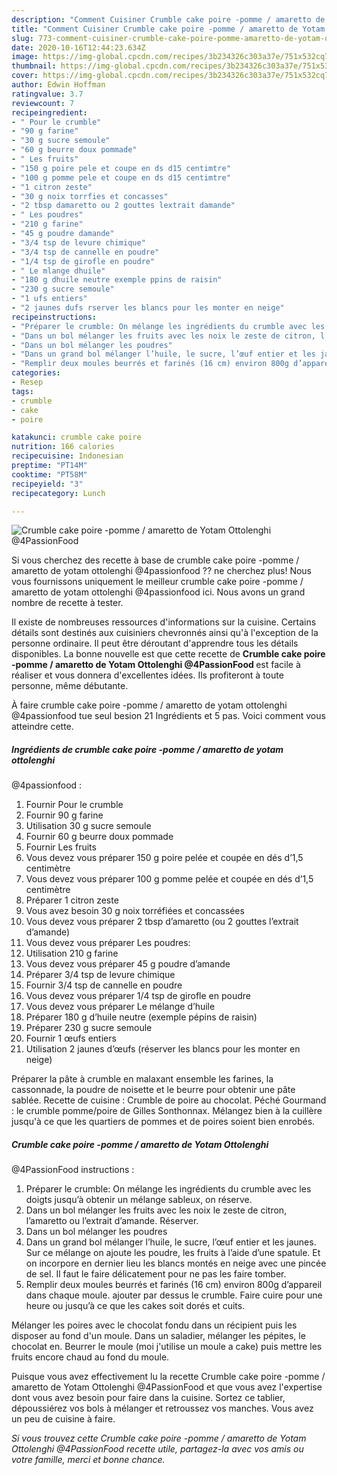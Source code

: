 ```yaml
---
description: "Comment Cuisiner Crumble cake poire -pomme / amaretto de Yotam Ottolenghi  @4PassionFood"
title: "Comment Cuisiner Crumble cake poire -pomme / amaretto de Yotam Ottolenghi  @4PassionFood"
slug: 773-comment-cuisiner-crumble-cake-poire-pomme-amaretto-de-yotam-ottolenghi-4passionfood
date: 2020-10-16T12:44:23.634Z
image: https://img-global.cpcdn.com/recipes/3b234326c303a37e/751x532cq70/crumble-cake-poire-pomme-amaretto-de-yotam-ottolenghi-4passionfood-photo-principale-de-la-recette.jpg
thumbnail: https://img-global.cpcdn.com/recipes/3b234326c303a37e/751x532cq70/crumble-cake-poire-pomme-amaretto-de-yotam-ottolenghi-4passionfood-photo-principale-de-la-recette.jpg
cover: https://img-global.cpcdn.com/recipes/3b234326c303a37e/751x532cq70/crumble-cake-poire-pomme-amaretto-de-yotam-ottolenghi-4passionfood-photo-principale-de-la-recette.jpg
author: Edwin Hoffman
ratingvalue: 3.7
reviewcount: 7
recipeingredient:
- " Pour le crumble"
- "90 g farine"
- "30 g sucre semoule"
- "60 g beurre doux pommade"
- " Les fruits"
- "150 g poire pele et coupe en ds d15 centimtre"
- "100 g pomme pele et coupe en ds d15 centimtre"
- "1 citron zeste"
- "30 g noix torrfies et concasses"
- "2 tbsp damaretto ou 2 gouttes lextrait damande"
- " Les poudres"
- "210 g farine"
- "45 g poudre damande"
- "3/4 tsp de levure chimique"
- "3/4 tsp de cannelle en poudre"
- "1/4 tsp de girofle en poudre"
- " Le mlange dhuile"
- "180 g dhuile neutre exemple ppins de raisin"
- "230 g sucre semoule"
- "1 ufs entiers"
- "2 jaunes dufs rserver les blancs pour les monter en neige"
recipeinstructions:
- "Préparer le crumble: On mélange les ingrédients du crumble avec les doigts jusqu’à obtenir un mélange sableux, on réserve."
- "Dans un bol mélanger les fruits avec les noix le zeste de citron, l’amaretto ou l’extrait d’amande. Réserver."
- "Dans un bol mélanger les poudres"
- "Dans un grand bol mélanger l’huile, le sucre, l’œuf entier et les jaunes. Sur ce mélange on ajoute les poudre, les fruits à l’aide d’une spatule. Et on incorpore en dernier lieu les blancs montés en neige avec une pincée de sel. Il faut le faire délicatement pour ne pas les faire tomber."
- "Remplir deux moules beurrés et farinés (16 cm) environ 800g d’appareil dans chaque moule. ajouter par dessus le crumble. Faire cuire pour une heure ou jusqu’à ce que les cakes soit dorés et cuits."
categories:
- Resep
tags:
- crumble
- cake
- poire

katakunci: crumble cake poire 
nutrition: 166 calories
recipecuisine: Indonesian
preptime: "PT14M"
cooktime: "PT58M"
recipeyield: "3"
recipecategory: Lunch

---
```



![Crumble cake poire -pomme / amaretto de Yotam Ottolenghi 
@4PassionFood](https://img-global.cpcdn.com/recipes/3b234326c303a37e/751x532cq70/crumble-cake-poire-pomme-amaretto-de-yotam-ottolenghi-4passionfood-photo-principale-de-la-recette.jpg)

Si vous cherchez des recette à base de crumble cake poire -pomme / amaretto de yotam ottolenghi 
@4passionfood ?? ne cherchez plus! Nous vous fournissons uniquement le meilleur crumble cake poire -pomme / amaretto de yotam ottolenghi 
@4passionfood ici. Nous avons un grand nombre de recette à tester.

Il existe de nombreuses ressources d'informations sur la cuisine. Certains détails sont destinés aux cuisiniers chevronnés ainsi qu'à l'exception de la personne ordinaire. Il peut être déroutant d'apprendre tous les détails disponibles. La bonne nouvelle est que cette recette de <strong> Crumble cake poire -pomme / amaretto de Yotam Ottolenghi 
@4PassionFood </strong> est facile à réaliser et vous donnera d'excellentes idées. Ils profiteront à toute personne, même débutante.

<!--inarticleads1-->

À faire crumble cake poire -pomme / amaretto de yotam ottolenghi 
@4passionfood tue seul besion 21 Ingrédients et 5 pas. Voici comment vous atteindre cette.

##### Ingrédients de crumble cake poire -pomme / amaretto de yotam ottolenghi 
@4passionfood :

1. Fournir  Pour le crumble
1. Fournir 90 g farine
1. Utilisation 30 g sucre semoule
1. Fournir 60 g beurre doux pommade
1. Fournir  Les fruits
1. Vous devez vous préparer 150 g poire pelée et coupée en dés d’1,5 centimètre
1. Vous devez vous préparer 100 g pomme pelée et coupée en dés d’1,5 centimètre
1. Préparer 1 citron zeste
1. Vous avez besoin 30 g noix torréfiées et concassées
1. Vous devez vous préparer 2 tbsp d’amaretto (ou 2 gouttes l’extrait d’amande)
1. Vous devez vous préparer  Les poudres:
1. Utilisation 210 g farine
1. Vous devez vous préparer 45 g poudre d’amande
1. Préparer 3/4 tsp de levure chimique
1. Fournir 3/4 tsp de cannelle en poudre
1. Vous devez vous préparer 1/4 tsp de girofle en poudre
1. Vous devez vous préparer  Le mélange d’huile
1. Préparer 180 g d’huile neutre (exemple pépins de raisin)
1. Préparer 230 g sucre semoule
1. Fournir 1 œufs entiers
1. Utilisation 2 jaunes d’œufs (réserver les blancs pour les monter en neige)


Préparer la pâte à crumble en malaxant ensemble les farines, la cassonnade, la poudre de noisette et le beurre pour obtenir une pâte sablée. Recette de cuisine : Crumble de poire au chocolat. Péché Gourmand : le crumble pomme/poire de Gilles Sonthonnax. Mélangez bien à la cuillère jusqu&#39;à ce que les quartiers de pommes et de poires soient bien enrobés. 

<!--inarticleads2-->

##### Crumble cake poire -pomme / amaretto de Yotam Ottolenghi 
@4PassionFood instructions :

1. Préparer le crumble: On mélange les ingrédients du crumble avec les doigts jusqu’à obtenir un mélange sableux, on réserve.
1. Dans un bol mélanger les fruits avec les noix le zeste de citron, l’amaretto ou l’extrait d’amande. Réserver.
1. Dans un bol mélanger les poudres
1. Dans un grand bol mélanger l’huile, le sucre, l’œuf entier et les jaunes. Sur ce mélange on ajoute les poudre, les fruits à l’aide d’une spatule. Et on incorpore en dernier lieu les blancs montés en neige avec une pincée de sel. Il faut le faire délicatement pour ne pas les faire tomber.
1. Remplir deux moules beurrés et farinés (16 cm) environ 800g d’appareil dans chaque moule. ajouter par dessus le crumble. Faire cuire pour une heure ou jusqu’à ce que les cakes soit dorés et cuits.


Mélanger les poires avec le chocolat fondu dans un récipient puis les disposer au fond d&#39;un moule. Dans un saladier, mélanger les pépites, le chocolat en. Beurrer le moule (moi j&#39;utilise un moule a cake) puis mettre les fruits encore chaud au fond du moule. 

<!--inarticleads1-->

<p>
Puisque vous avez effectivement lu la recette Crumble cake poire -pomme / amaretto de Yotam Ottolenghi 
@4PassionFood et que vous avez l'expertise dont vous avez besoin pour faire dans la cuisine. Sortez ce tablier, dépoussiérez vos bols à mélanger et retroussez vos manches. Vous avez un peu de cuisine à faire.
</p>

<p>
<i>Si vous trouvez cette Crumble cake poire -pomme / amaretto de Yotam Ottolenghi 
@4PassionFood recette utile, partagez-la avec vos amis ou votre famille, merci et bonne chance.</i>
</p>
